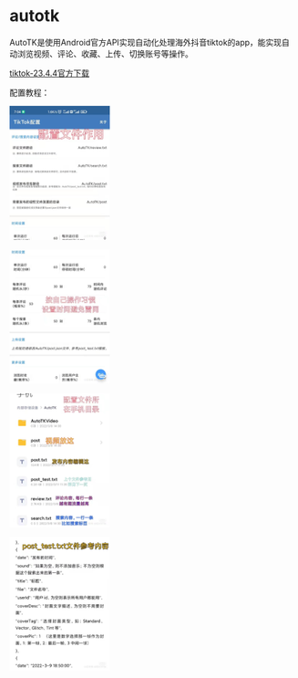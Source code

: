 # autotk
AutoTK是使用Android官方API实现自动化处理海外抖音tiktok的app，能实现自动浏览视频、评论、收藏、上传、切换账号等操作。

[tiktok-23.4.4官方下载](https://tiktok.en.uptodown.com/android/download/4487859)

配置教程：

<img src="./doc/1.jpg" alt="1" width=35% /><br>


<img src="./doc/2.jpg" alt="2" width=35% /><br>

<img src="./doc/3.jpg" alt="3" width=35% /><br>

<img src="./doc/4.jpg" alt="4" width=35% />
